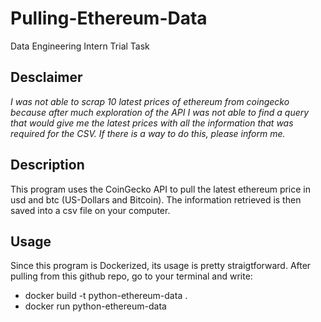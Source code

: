 # Pulling-Ethereum-Data
Data Engineering Intern Trial Task

## Desclaimer ##
_I was not able to scrap 10 latest prices of ethereum from coingecko because after much exploration of the API I was not able to find a query that would give me the latest prices with all the information that was required for the CSV. If there is a way to do this, please inform me._

## Description ##
This program uses the CoinGecko API to pull the latest ethereum price in usd and btc (US-Dollars and Bitcoin). The information retrieved is then saved into a csv file on your computer.

## Usage ##
Since this program is Dockerized, its usage is pretty straigtforward. 
After pulling from this github repo, go to your terminal and write:
- docker build -t python-ethereum-data .
- docker run python-ethereum-data

